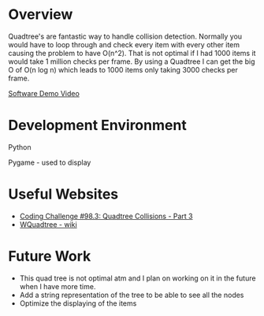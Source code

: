 # Overview

Quadtree's are fantastic way to handle collision detection. Normally you would have to loop through and check every item with every other item causing the problem to have O(n^2). That is not optimal if I had 1000 items it would take 1 million checks per frame. By using a Quadtree I can get the big O of O(n log n) which leads to 1000 items only taking 3000 checks per frame.

[Software Demo Video](https://www.youtube.com/watch?v=tm5ptWJNtxI)

# Development Environment

Python

Pygame - used to display

# Useful Websites

-  [Coding Challenge #98.3: Quadtree Collisions - Part 3](https://www.youtube.com/watch?v=z0YFFg_nBjw)
-  [WQuadtree - wiki](https://en.wikipedia.org/wiki/Quadtree)

# Future Work

-  This quad tree is not optimal atm and I plan on working on it in the future when I have more time.
-  Add a string representation of the tree to be able to see all the nodes
-  Optimize the displaying of the items
